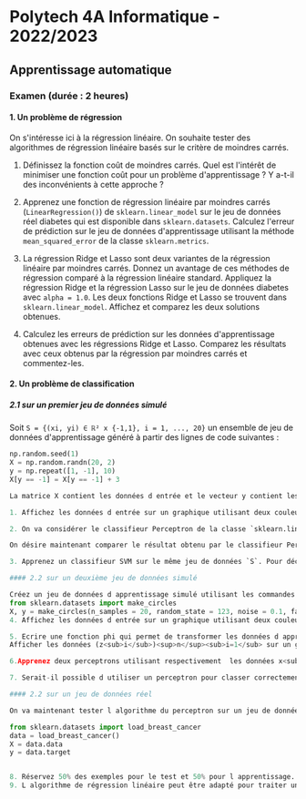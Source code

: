 # Polytech 4A Informatique - 2022/2023

## Apprentissage automatique

### Examen (durée : 2 heures)

#### 1. Un problème de régression

On s'intéresse ici à la régression linéaire. On souhaite tester des algorithmes de régression linéaire basés sur le critère de moindres carrés.

1. Définissez la fonction coût de moindres carrés. Quel est l'intérêt de minimiser une fonction coût pour un problème d'apprentissage ? Y a-t-il des inconvénients à cette approche ?

2. Apprenez une fonction de régression linéaire par moindres carrés (`LinearRegression()`) de `sklearn.linear_model` sur le jeu de données réel diabetes qui est disponible dans `sklearn.datasets`. Calculez l'erreur de prédiction sur le jeu de données d'apprentissage utilisant la méthode `mean_squared_error` de la classe `sklearn.metrics`.

3. La régression Ridge et Lasso sont deux variantes de la régression linéaire par moindres carrés. Donnez un avantage de ces méthodes de régression comparé à la régression linéaire standard. Appliquez la régression Ridge et la régression Lasso sur le jeu de données diabetes avec `alpha = 1.0`. Les deux fonctions Ridge et Lasso se trouvent dans `sklearn.linear_model`. Affichez et comparez les deux solutions obtenues.

4. Calculez les erreurs de prédiction sur les données d'apprentissage obtenues avec les régressions Ridge et Lasso. Comparez les résultats avec ceux obtenus par la régression par moindres carrés et commentez-les.

#### 2. Un problème de classification

##### 2.1 sur un premier jeu de données simulé

Soit `S = {(xi, yi) ∈ ℝ² x {-1,1}, i = 1, ..., 20}` un ensemble de jeu de données d'apprentissage généré à partir des lignes de code suivantes :

```python
np.random.seed(1)
X = np.random.randn(20, 2)
y = np.repeat([1, -1], 10)
X[y == -1] = X[y == -1] + 3

La matrice X contient les données d entrée et le vecteur y contient les étiquettes associées. 

1. Affichez les données d entrée sur un graphique utilisant deux couleurs différentes pour distinguer les classes (utilisez la méthode scatter de `matplotlib.pyplot`). Que remarquez-vous ?

2. On va considérer le classifieur Perceptron de la classe `sklearn.linear_model`. Apprenez un perceptron sur le jeu de données simulé `S`. Dessinez le classifieur obtenu sur le même graphique contenant les données.

On désire maintenant comparer le résultat obtenu par le classifieur Perceptron avec celui d un SVM (séparateur à vaste marge connu sous le nom "Support Vector Machines").

3. Apprenez un classifieur SVM sur le même jeu de données `S`. Pour déclarer un SVM, utilisez la commande suivante : `clf = SVC(C=1, kernel='linear')` (`SVC` est contenu dans le package `class sklearn.svm`). Affichez sur le graphique précédent le classifieur linéaire appris par la méthode SVM. Comparez les deux résultats (les attributs `coef_` et `intercept_` vous seront utiles).

#### 2.2 sur un deuxième jeu de données simulé

Créez un jeu de données d apprentissage simulé utilisant les commandes suivantes : 
from sklearn.datasets import make_circles
X, y = make_circles(n_samples = 20, random_state = 123, noise = 0.1, factor = 0.2)
4. Affichez les données d entrée sur un graphique utilisant deux couleurs différentes pour distinguer les classes. Que remarquez vous ?

5. Ecrire une fonction phi qui permet de transformer les données d apprentissage x<sub>i</sub> = (x<sub>i</sub><sup>(1)</sup> -> x<sub>i</sub><sup>(2)</sup>), i=1...=20, en z<sub>i</sub> = (z<sub>i</sub><sup>(1)</sup>, z<sub>i</sub><sup>(2)</sup>,z<sub>i</sub><sup>(3)</sup>) avec z<sub>i</sub><sup>(1)</sup> = (x<sub>i</sub><sup>(1)</sup>)<sup>2</sup>, z<sub>i</sub><sup>(2)</sup> = (x<sub>i</sub><sup>(2)</sup>)<sup>2</sup> et z<sub>i</sub><sup>(3)</sup> = 2*x<sub>i</sub><sup>(1)</sup>*x<sub>i</sub><sup>(2)</sup>
Afficher les données (z<sub>i</sub>)<sup>n</sup><sub>i=1</sub> sur un graphe 3D (vous pouvez utiliser la commande plt3d = plt.figure().gca(projection="3d")pour configurer un affichage 3d). Qu est-ce que vous remarquez ?

6.Apprenez deux perceptrons utilisant respectivement  les données x<sub>i</sub> et z<sub>i</sub> i=1,...,20. Calculez l erreur de prédiction de ces deux perceptrons sur les données d apprentissage utilisées pour les apprendre. Comparez les résultats.

7. Serait-il possible d utiliser un perceptron pour classer correctement les données (x<sub>i</sub>)<sup>20</sup><sub>i=1</sub> sans forcément connaitre le mapping phi ? Expliquez ?

#### 2.2 sur un jeu de données réel

On va maintenant tester l algorithme du perceptron sur un jeu de données réel. On va considérer le jeu de données de classification binaire load_breast_cancer. Pour le charger en Python, vous pourrez utiliser le code suivant : 

from sklearn.datasets import load_breast_cancer
data = load_breast_cancer()
X = data.data
y = data.target


8. Réservez 50% des exemples pour le test et 50% pour l apprentissage. Apprenez un perceptron sur les données  d apprentissage et fixez le nombre d itération maximal à 50 (n_iter = 50). Calculez le taux de précision du classifieur sur les données test utilisant la méthode accuracy_score de la classe sklearn.metrics.
9. L algorithme de régression linéaire peut être adapté pour traiter un problème de classification. une fois la fonction de régression apprise, l idée est d utilisr un seuil sur les sorties prédites afin de mettre à 1 toutes les valeurs positives et à 0 toutes les valeurs négatives. Apprenez un algorithme de régression linéaire (LinearRegression() de sklearn.linear_model) sur le même jeu de données de la question précédente. Calculez la précision sur la prédiction sur les données test et comparez le résultat avec celui obtenu par l algorithme du perceptron.
